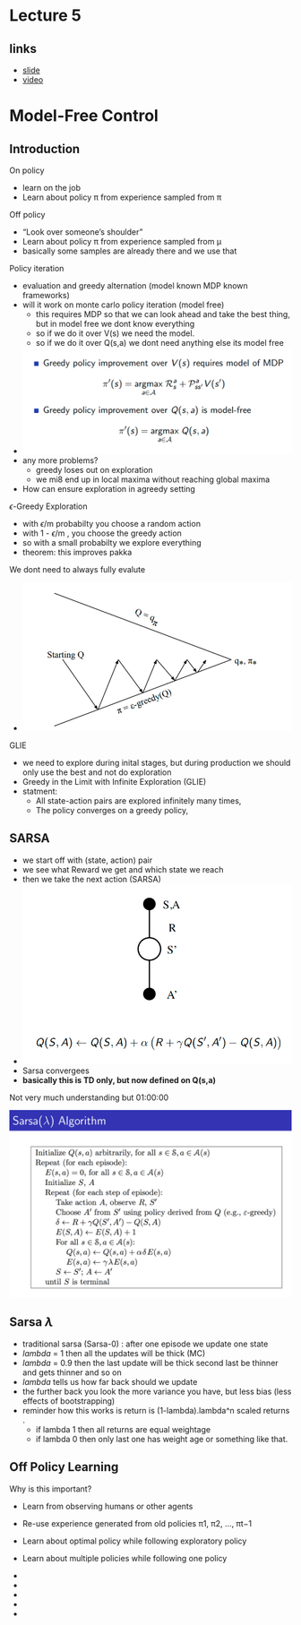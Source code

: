 # Lecture 5

## links
* [slide](https://www.davidsilver.uk/wp-content/uploads/2020/03/control.pdf)
* [video](https://www.youtube.com/watch?v=0g4j2k_Ggc4&list=PLqYmG7hTraZBiG_XpjnPrSNw-1XQaM_gB&index=7)



# Model-Free Control

## Introduction

On policy
* learn on the job 
* Learn about policy π from experience sampled from π

Off policy
* “Look over someone’s shoulder”
* Learn about policy π from experience sampled from µ
* basically some samples are already there and we use that

Policy iteration
* evaluation and greedy alternation  (model known MDP known frameworks)
* will it work on monte carlo policy iteration (model free)
    * this requires MDP so that we can look ahead and take the best thing, but in model free we dont know everything
    * so if we do it over V(s) we need the model. 
    * so if we do it over Q(s,a) we dont need anything else its model free
* ![](./assets/l5_p1.png)
* any more problems?
    * greedy loses out on exploration
    * we mi8 end up in local maxima without reaching global maxima
* How can ensure exploration in agreedy setting


$\epsilon$-Greedy Exploration
* with $\epsilon$/m probabilty you choose a random action
* with 1 - $\epsilon$/m , you choose the greedy action
* so with a small probabilty we explore everything
* theorem: this improves pakka


We dont need to always fully evalute
* ![](./assets/l5_p2.png)


GLIE
* we need to explore during inital stages, but during production we should only use the best and not do exploration 
* Greedy in the Limit with Infinite Exploration (GLIE)
* statment:
    * All state-action pairs are explored infinitely many times,
    * The policy converges on a greedy policy,

## SARSA
* we start off with (state, action) pair
* we see what Reward we get and which state we reach
* then we take the next action (SARSA)
* ![](./assets/l5_p3.png)
* Sarsa convergees
* **basically this is TD only, but now defined on Q(s,a)**

Not very much understanding but 
01:00:00 

![](./assets/l5_p4.png)

## Sarsa $\lambda$

* traditional sarsa (Sarsa-0) : after one episode we update one state
* $lambda$ = 1 then all the updates will be thick (MC)
* $lambda$ = 0.9 then the last update will be thick second last be thinner and gets thinner and so on
* $lambda$ tells us how far back should we update
* the further back you look the more variance you have, but less bias (less effects of bootstrapping)
* reminder how this works is return is (1-lambda).lambda^n scaled returns .
    * if lambda 1 then all returns are equal weightage 
    * if lambda 0 then only last one has weight age or something like that.



## Off Policy Learning
Why is this important?
* Learn from observing humans or other agents
* Re-use experience generated from old policies π1, π2, ..., πt−1
* Learn about optimal policy while following exploratory policy
* Learn about multiple policies while following one policy

* 
* 
* 
* 
* 


